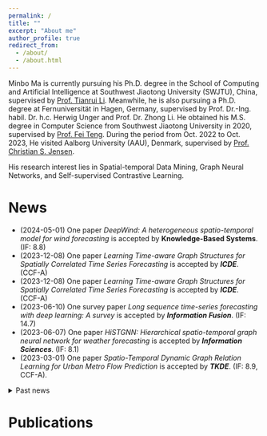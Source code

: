 ```yaml
---
permalink: /
title: ""
excerpt: "About me"
author_profile: true
redirect_from: 
  - /about/
  - /about.html
---
```

Minbo Ma is currently pursuing his Ph.D. degree in the School of Computing and Artificial Intelligence at Southwest Jiaotong University (SWJTU), China, supervised by [Prof. Tianrui Li](https://faculty.swjtu.edu.cn/litianrui/en/index.htm). Meanwhile, he is also pursuing a Ph.D. degree at Fernuniversität in Hagen, Germany, supervised by Prof. Dr.-Ing. habil. Dr. h.c. Herwig Unger and Prof. Dr. Zhong Li. He obtained his M.S. degree in Computer Science from Southwest Jiaotong University in 2020, supervised by [Prof. Fei Teng](https://faculty.swjtu.edu.cn/tengfei/en/index.htm). During the period from Oct. 2022 to Oct. 2023, He visited Aalborg University (AAU), Denmark, supervised by [Prof. Christian S. Jensen](https://csj.cs.aau.dk/).  

His research interest lies in Spatial-temporal Data Mining, Graph Neural Networks, and Self-supervised Contrastive Learning.

<!--<span style="color:red"> **[Call for paper]** We organize a special issue on **[Urban Foundation Models](http://RaymondHLIU.github.io/files/ACM-CFP-TIST-Urban-Foundation-Models.pdf)** at ***[ACM TIST](https://dl.acm.org/journal/tist)***, we sincerely invite you to contribute a manuscript. Submission deadline on April 30, 2025! </span>

<span style="color:red"> **[Postdoc]** Postdoc/Research Associate positions available! Very competitive salary and research fund package. Please drop your resume and representative publications to liuh\[AT\]ust\[DOT\]hk. </span>

<span style="color:red"> **[Prospective 2025 Fall PhD students]** Please feel free to send your resume to liuh\[AT\]ust\[DOT\]hk. Experiences of top-tier academic publications, data mining challenge awards, and ICPC awards are strong plus. Perspective students are highly encouraged to apply to my visiting student positions first. You can have a close look at my research group, and we can also try to find common research interests before you start your research career. </span><br><br>
<span style="color:red"> **[Prospective RBM students]** If you are interested in my group, please directly apply in the system, we may schedule an offline meeting during your onsite interview. If you have accepted an offer, please appointment with me for a meeting and read the [Guidelines & Expectations](http://RaymondHLIU.github.io/files/MPhil_Guideline.pdf) before you request for supervision. Thanks! 
<span id="main"> </span>
-->

News
======
<!-- * <span style="color:red">New!</span> (2024-11-20) We organize a special issue on **[Urban Foundation Models](http://RaymondHLIU.github.io/files/ACM-CFP-TIST-Urban-Foundation-Models.pdf)** at ***[ACM TIST](https://dl.acm.org/journal/tist)***, we sincerely invite you to contribute a manuscript.
-->
<!--* <span style="color:red">New!</span> (2024-11-20) Three papers were accepted to ***KDD 2025*** about **[LLM as Traffic Control Agent](https://arxiv.org/abs/2312.16044)** ([Media Coverage](https://www.qbitai.com/2024/03/128386.html)), **[Auotmated Spatiotemporal Forecasting](https://arxiv.org/abs/2409.16586)** and **[Graph LoRA](https://arxiv.org/abs/2409.16670)**, congrates to my students Siqi Lai, Tengfei Lyu, and Zherui Yang.
-->
* (2024-05-01) One paper *DeepWind: A heterogeneous spatio-temporal model for wind forecasting* is accepted by **Knowledge-Based Systems**. (IF: 8.8)
* (2023-12-08) One paper *Learning Time-aware Graph Structures for Spatially Correlated Time Series Forecasting* is accepted by ***ICDE***. (CCF-A)
* (2023-12-08) One paper *Learning Time-aware Graph Structures for Spatially Correlated Time Series Forecasting* is accepted by ***ICDE***. (CCF-A)
* (2023-06-10) One survey paper *Long sequence time-series forecasting with deep learning: A survey* is accepted by ***Information Fusion***. (IF: 14.7)
* (2023-06-07) One paper *HiSTGNN: Hierarchical spatio-temporal graph neural network for weather forecasting* is accepted by ***Information Sciences***. (IF: 8.1)
* (2023-03-01) One paper *Spatio-Temporal Dynamic Graph Relation Learning for Urban Metro Flow Prediction* is accepted by ***TKDE***. (IF: 8.9, CCF-A).
<details>
<summary>Past news</summary>
  * (2023-06-07) One paper *HiSTGNN: Hierarchical spatio-temporal graph neural network for weather forecasting* is accepted by Information Sciences. (IF: 8.1)
  * (2023-03-01) One paper *Spatio-Temporal Dynamic Graph Relation Learning for Urban Metro Flow Prediction* is accepted by TKDE. (IF: 8.9, CCF-A).
</details>

Publications
======
<!--* <ins>Siqi Lai</ins>, <ins>Zhao Xu</ins>, <ins>Weijia Zhang</ins>, ***Hao Liu\****, Hui Xiong. [LLMLight: Large Language Models as Traffic Signal Control Agents](https://arxiv.org/abs/2312.16044). In Proceedings of the 31st ACM SIGKDD International Conference on Knowledge Discovery and Data Mining  (***KDD 2025***), Toronto, Canada, 2025. [Media Coverage](https://www.qbitai.com/2024/03/128386.html)
* <ins>Jindong Han</ins>, <ins>Weijia Zhang</ins>, ***Hao Liu\****, Tao Tao, Naiqiang Tan and Hui Xiong. [BigST: Linear Complexity Spatio-Temporal Graph Neural Network for Traffic Forecasting on Large-Scale Road Networks](https://dl.acm.org/doi/abs/10.14778/3641204.3641217). In Proceedings of the VLDB Endowment (***VLDB 2024***), Guangzhou, China, 2024. <font color="#dd0000"> Best paper nomination award </font>
* <ins>Jindong Han</ins>, ***Hao Liu\****, Shui Liu, Xi Chen, Naiqiang Tan, Hua Chai, Hui Xiong. [iETA: A Robust and Scalable Incremental Learning Framework for Time-of-Arrival Estimation](https://dl.acm.org/doi/10.1145/3580305.3599842). In Proceedings of the 29th ACM SIGKDD International Conference on Knowledge Discovery and Data Mining (***KDD 2023***), Long Beach, CA, USA, 2023. <font color="#dd0000"> Full deployment on DiDi Chuxing </font>
* **Hao Liu**, Ying Li, Yanjie Fu, Huaibo Mei, Jingbo Zhou, Xu Ma and Hui Xiong. [Polestar: An Intelligent, Efficient and National-Wide Public Transportation Routing Engine](http://RaymondHLIU.github.io/files/KDD20-polestar.pdf). In Proceedings of the 26th ACM SIGKDD International Conference on Knowledge Discovery and Data Mining (***KDD 2020***), San Diego, California, 2020. <font color="#dd0000"> Full deployment on Baidu Maps</font>
* **Hao Liu**, Yongxin Tong, Panpan Zhang, Xinjiang Lu, Jianguo Duan, and Hui Xiong. [Hydra: A Personalized and Context-Aware Multi-Modal Transportation Recommendation System](http://RaymondHLIU.github.io/files/KDD19-Hydra.pdf). In Proceedings of the 25th ACM SIGKDD International Conference on Knowledge Discovery and Data Mining (***KDD 2019***) , Anchorage, Alaska, 2019. <font color="#dd0000"> Full deployment on Baidu Maps</font>
-->
